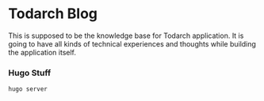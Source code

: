 # Todarch Blog

This is supposed to be the knowledge base for Todarch application. It is going
to have all kinds of technical experiences and thoughts while building the
application itself.


### Hugo Stuff

```shell
hugo server
```
